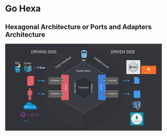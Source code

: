 # Go Hexa

## Hexagonal Architecture or Ports and Adapters Architecture

![Go Hexa](https://github.com/yuttasakcom/go-hexa/blob/master/screenshots/go-hexa.png)
